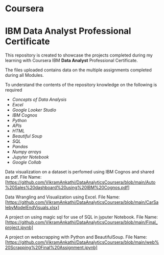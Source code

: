 # Coursera
# IBM Data Analyst Professional Certificate


This repository is created to showcase the projects completed during my learning with Coursera IBM **Data Analyst** Professional Certificate.

The files uploaded contains data on the multiple assignments completed during all Modules.

To understand the contents of the repository knowledge on the following is required
*  _Concepts of Data Analysis_
*  _Excel_
*  _Google Looker Studio_
*  _IBM Cognos_
*  _Python_
*  _APIs_
*  _HTML_
*  _Beautiful Soup_
*  _SQL_
*  _Pandas_
*  _Numpy arrays_
*  _Jupyter Notebook_
*  _Google Collab_

Data visualization on a dataset is perfomed using IBM Cognos and shared as pdf.
File Name: [https://github.com/VikramAnkathi/DataAnalyticsCoursera/blob/main/Auto%20Sales%20dashboard%20using%20IBM%20Cognos.pdf]

Data Wrangling and Visualization using Excel.
File Name: [https://github.com/VikramAnkathi/DataAnalyticsCoursera/blob/main/CarSalebyModelEndVisuals.xlsx]

A project on using magic sql for use of SQL in jyputer Notebook.
File Name: [https://github.com/VikramAnkathi/DataAnalyticsCoursera/blob/main/Final_project.ipynb]

A project on webscrapping with Python and BeautifulSoup.
File Name: [https://github.com/VikramAnkathi/DataAnalyticsCoursera/blob/main/web%20Scrapping%20Final%20Assignment.ipynb]

